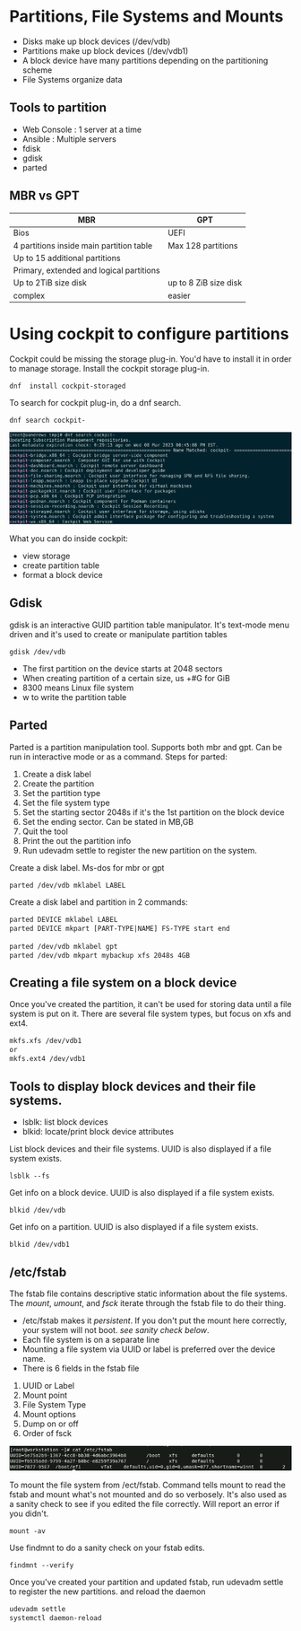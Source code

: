 # Partitions, File Systems and Mounts

- Disks make up block devices (/dev/vdb)
- Partitions make up block devices (/dev/vdb1)
- A block device have many partitions depending on the partitioning scheme
- File Systems organize data

## Tools to partition
- Web Console : 1 server at a time
- Ansible : Multiple servers
- fdisk
- gdisk
- parted

## MBR vs GPT

| MBR | GPT|
| -----| -----|
| Bios | UEFI|
| 4 partitions inside main partition table| Max 128 partitions |
| Up to 15 additional partitions |  |
| Primary, extended and logical partitions| |
| Up to 2TiB size disk | up to 8 ZiB size disk| 
| complex | easier|

# Using cockpit to configure partitions
Cockpit could be missing the storage plug-in. You'd have to install it in order to manage storage. Install the cockpit storage plug-in.
```
dnf  install cockpit-storaged
```
To search for cockpit plug-in, do a dnf search.
```
dnf search cockpit-
```
![Cockpit Plugins](/images/cockpit-storaged.png)

What you can do inside cockpit:
- view storage
- create partition table
- format a block device

## Gdisk
gdisk is an interactive GUID partition table manipulator. It's text-mode menu driven and it's used to create or manipulate partition tables
```
gdisk /dev/vdb
```
- The first partition on the device starts at 2048 sectors
- When creating partition of a certain size, us +#G for GiB
- 8300 means Linux file system
- w to write the partition table

## Parted
Parted is a partition manipulation tool. Supports both mbr and gpt. Can be run in interactive mode or as a command.
Steps for parted:
1. Create a disk label
2. Create the partition
3. Set the partition type
4. Set the file system type
5. Set the starting sector 2048s if it's the 1st partition on the block device
6. Set the ending sector. Can be stated in MB,GB
7. Quit the tool
8. Print the out the partition info
9. Run udevadm settle to register the new partition on the system.


Create a disk label. Ms-dos for mbr or gpt
```
parted /dev/vdb mklabel LABEL
```

Create a disk label and partition in 2 commands:
``` 
parted DEVICE mklabel LABEL
parted DEVICE mkpart [PART-TYPE|NAME] FS-TYPE start end

parted /dev/vdb mklabel gpt
parted /dev/vdb mkpart mybackup xfs 2048s 4GB
```

## Creating a file system on a block device
Once you've created the partition, it can't be used for storing data until a file system is put on it. There are several file system types, but focus on xfs and ext4.
```
mkfs.xfs /dev/vdb1
or
mkfs.ext4 /dev/vdb1
```

## Tools to display block devices and their file systems. 
- lsblk: list block devices
- blkid: locate/print block device attributes

List block devices and their file systems. UUID is also displayed if a file system exists.
```
lsblk --fs
```

Get info on a block device. UUID is also displayed if a file system exists.
```
blkid /dev/vdb
```

Get info on a partition. UUID is also displayed if a file system exists.
```
blkid /dev/vdb1
```

## /etc/fstab
The fstab file contains descriptive static information about the file systems. The _mount_, _umount_, and _fsck_ iterate through the fstab file to do their thing.
- /etc/fstab makes it *persistent*. If you don't put the mount here correctly, your system will not boot. _see sanity check below_.
- Each file system is on a separate line
- Mounting a file system via UUID or label is preferred over the device name. 
- There is 6 fields in the fstab file
1. UUID or Label
2. Mount point
3. File System Type
4. Mount options
5. Dump on or off
6. Order of fsck

![fstab](/images/fstab.png)

To mount the file system from /ect/fstab. Command tells mount to read the fstab and mount what's not mounted and do so verbosely. It's also used as a sanity check to see if you edited the file correctly. Will report an error if you didn't.
```
mount -av
```
Use findmnt to do a sanity check on your fstab edits.
```
findmnt --verify
```

Once you've created your partition and updated fstab, run udevadm settle to register the new partitions. and reload the daemon
```
udevadm settle
systemctl daemon-reload
```


